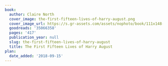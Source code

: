 ```yaml
---
book:
  author: Claire North
  cover_image: the-first-fifteen-lives-of-harry-august.png
  cover_image_url: https://s.gr-assets.com/assets/nophoto/book/111x148-bcc042a9c91a29c1d680899eff700a03.png
  goodreads: '35066358'
  pages: '417'
  publication_year: null
  slug: the-first-fifteen-lives-of-harry-august
  title: The First Fifteen Lives of Harry August
plan:
  date_added: '2018-09-15'
---
```

